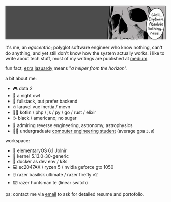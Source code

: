 <!-- ![Ezra Lazuardy's card name](https://cardivo.vercel.app/api?name=Ezra%20Lazuardy&description=software%20engineer%20%2F%20cloud%20engineer%20%2F%20devops&image=https%3A%2F%2Favatars.githubusercontent.com%2Fu%2F24422019%3Fv%3D4&backgroundColor=%23000000&pattern=topography&colorPattern=%23636363&fontColor=%23ddd&iconColor=%23fff&opacity=0.3&site=ezralazuardy.com&github=ezralazuardy&instagram=ezralazuardyy&twitter=ezralazuardyy) -->

![Ezra Lazuardy's Cover](https://raw.githubusercontent.com/ezralazuardy/ezralazuardy/main/assets/cover-skeleton.png)

it's me, an _egocentric_; polyglot software engineer who know nothing, can't do anything, and yet still don't know how the system actually works. i like to write about tech stuff, most of my writings are published at [medium](https://ezralazuardy.medium.com).

fun fact, [ezra](https://namamia.com/nama-bayi/ezra.html) [lazuardy](https://namamia.com/nama-bayi/lazuardy.html) means "_a helper from the horizon_".

a bit about me:

- 🎮 dota 2
- 🦉 a night owl
- 🚀 fullstack, but prefer backend
- 🔥 laravel vue inertia / mevn
- 👨‍💻 kotlin / php / js / py / go / rust / elixir
- ☕ black / americano; no sugar
- 🌟 admiring reverse engineering, astronomy, astrophysics
- 🧑‍🎓 undergraduate [computer engineering student](https://ft.undip.ac.id/en/site/) (average gpa `3.8`)

workspace:

- 📀 elementaryOS 6.1 Jolnir
- 🐧 kernel 5.13.0-30-generic
- 🐋 docker as dev env / k8s
- 💻 ec2047AX / ryzen 5 / nvidia geforce gtx 1050
- 🖱️ razer basilisk ultimate / razer firefly v2
- ⌨️ razer huntsman te (linear switch)

ps; contact me via [email](mailto:ezralazuardy@students.undip.ac.id) to ask for detailed resume and portofolio.
